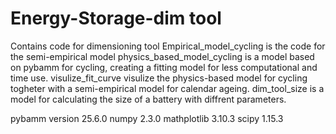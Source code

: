 # Energy-Storage-dim tool
Contains code for dimensioning tool
Empirical_model_cycling is the code for the semi-empirical model 
physics_based_model_cycling is a model based on pybamm for cycling, creating a fitting model for less computational and time use.
visulize_fit_curve visulize the physics-based model for cycling togheter with a semi-empirical model for calendar ageing. 
dim_tool_size is a model for calculating the size of a battery with diffrent parameters. 


pybamm version 25.6.0
numpy 2.3.0
mathplotlib 3.10.3
scipy 1.15.3
